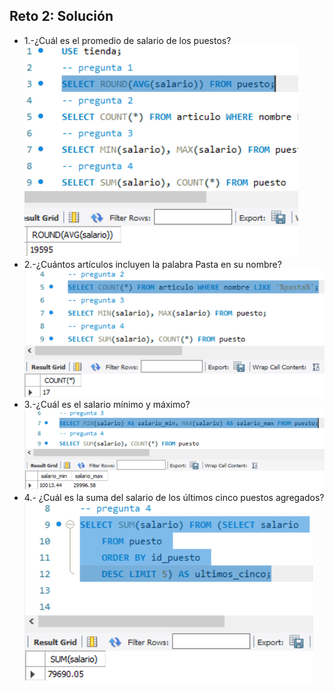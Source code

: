 ## Reto 2: Solución
- 1.-¿Cuál es el promedio de salario de los puestos?
![solucion](imagenes/s2r2pregunta1.png)
- 2.-¿Cuántos artículos incluyen la palabra Pasta en su nombre?
![solucion](imagenes/s2r2pregunta2.png)
- 3.-¿Cuál es el salario mínimo y máximo?
![solucion](imagenes/s2r2pregunta3.png)
- 4.- ¿Cuál es la suma del salario de los últimos cinco puestos agregados?
![solucion](imagenes/s2r2pregunta4.png)